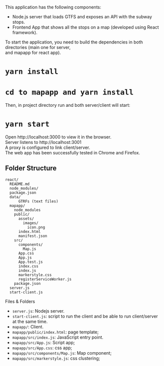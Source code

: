 This application has the following components:
- Node.js server that loads GTFS and exposes an API with the subway stops.
- Frontend App that shows all the stops on a map (developed using React framework).

To start the application, you need to build the dependencies in both directories (main one for server,<br>
and mapapp for react app).

# `yarn install`
# `cd to mapapp and yarn install`

Then, in project directory run and both server/client will start:

# `yarn start`

Open http://localhost:3000 to view it in the browser.<br>
Server listens to http://localhost:3001<br>
A proxy is configured to link client/server.<br>
The web app has been successfully tested in Chrome and Firefox.

## Folder Structure
```
react/
  README.md
  node_modules/
  package.json
  data/
      GTRFs (text files)
  mapapp/
    node_modules
    public/
      assets/
        images/
          icon.png
      index.html
      manifest.json
    src/
      components/
        Map.js
      App.css
      App.js
      App.test.js
      index.css
      index.js
      markerstyle.css
      registerServiceWorker.js
    package.json
  server.js
  start-client.js
```

Files & Folders
* `server.js`: Nodejs server.
* `start-client.js`: script to run the client and be able to run client/server at the same time.
* `mapapp/`: Client.
* `mapapp/public/index.html`: page template;
* `mapapp/src/index.js`: JavaScript entry point.
* `mapapp/src/App.js`: Script app;
* `mapapp/src/App.css`: css app;
* `mapapp/src/components/Map.js`: Map component;
* `mapapp/src/markerstyle.js`: css clustering;
